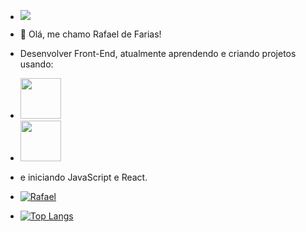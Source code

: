 - ![](https://komarev.com/ghpvc/?username=Dev-RafaelFarias)
- 👋 Olá, me chamo Rafael de Farias!
- Desenvolver Front-End, atualmente aprendendo e criando projetos usando:
-   <img width="65px" src="https://img.shields.io/badge/HTML5-E34F26?style=for-the-badge&logo=html5&logoColor=white">
-   <img width="65px" src="https://img.shields.io/badge/CSS3-1572B6?style=for-the-badge&logo=css3&logoColor=white">
-   e iniciando JavaScript e React.

-   [![Rafael](https://github-readme-stats.vercel.app/api?username=Dev-RafaelFarias)](https://github.com/anuraghazra/github-readme-stats)

-   [![Top Langs](https://github-readme-stats.vercel.app/api/top-langs/?username=Dev-RafaelFarias)](https://github.com/anuraghazra/github-readme-stats)
